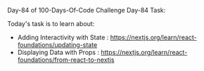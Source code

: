 Day-84 of 100-Days-Of-Code Challenge
Day-84 Task:

Today's task is to learn about:

* Adding Interactivity with State : https://nextjs.org/learn/react-foundations/updating-state
* Displaying Data with Props : https://nextjs.org/learn/react-foundations/from-react-to-nextjs